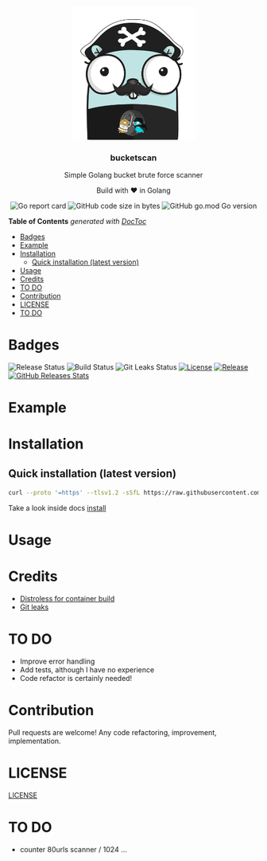 <p align="center" >
    <img src="assets/logo.png" alt="logo" width="250"/>
<h3 align="center">bucketscan</h3>
<p align="center">Simple Golang bucket brute force scanner</p>
<p align="center">Build with ❤ in Golang</p>
</p>

<p align="center" >
    <img alt="Go report card" src="https://goreportcard.com/badge/github.com/containerscrew/bucketscan">
    <img alt="GitHub code size in bytes" src="https://img.shields.io/github/languages/code-size/containerscrew/bucketscan">
    <img alt="GitHub go.mod Go version" src="https://img.shields.io/github/go-mod/go-version/containerscrew/bucketscan">
</p>

<!-- START doctoc generated TOC please keep comment here to allow auto update -->
<!-- DON'T EDIT THIS SECTION, INSTEAD RE-RUN doctoc TO UPDATE -->
**Table of Contents**  *generated with [DocToc](https://github.com/thlorenz/doctoc)*

- [Badges](#badges)
- [Example](#example)
- [Installation](#installation)
  - [Quick installation (latest version)](#quick-installation-latest-version)
- [Usage](#usage)
- [Credits](#credits)
- [TO DO](#to-do)
- [Contribution](#contribution)
- [LICENSE](#license)
- [TO DO](#to-do-1)

<!-- END doctoc generated TOC please keep comment here to allow auto update -->

# Badges

![Release Status](https://github.com/containerscrew/bucketscan/actions/workflows/release.yml/badge.svg)
![Build Status](https://github.com/containerscrew/bucketscan/actions/workflows/build.yml/badge.svg)
![Git Leaks Status](https://github.com/containerscrew/bucketscan/actions/workflows/gitleaks.yml/badge.svg)
[![License](https://img.shields.io/github/license/containerscrew/bucketscan)](/LICENSE)
[![Release](https://img.shields.io/github/release/containerscrew/bucketscan)](https://github.com/containerscrew/bucketscan/releases/latest)
[![GitHub Releases Stats](https://img.shields.io/github/downloads/containerscrew/bucketscan/total.svg?logo=github)](https://somsubhra.github.io/github-release-stats/?username=containerscrew&repository=bucketscan)


# Example


# Installation

## Quick installation (latest version)

```bash
curl --proto '=https' --tlsv1.2 -sSfL https://raw.githubusercontent.com/containerscrew/bucketscan/main/scripts/install.sh | bash
```

Take a look inside docs [install](./docs/install.md)

# Usage

# Credits
- [Distroless for container build](https://github.com/GoogleContainerTools/distroless)
- [Git leaks](https://github.com/gitleaks/gitleaks-action)

# TO DO

* Improve error handling
* Add tests, although I have no experience
* Code refactor is certainly needed!

# Contribution

Pull requests are welcome! Any code refactoring, improvement, implementation.

# LICENSE

[LICENSE](./LICENSE)

# TO DO

* counter 80urls scanner / 1024 ...
